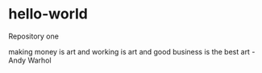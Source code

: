 # hello-world
Repository one 

 making money is art and working is art and good business is the best art - Andy Warhol
 
 
